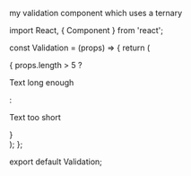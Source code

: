 my validation component which uses a ternary

import React, { Component } from 'react';

const Validation = (props) => {
  return (
    <div>
      { props.length > 5 ? <p> Text long enough</p> :
        <p>Text too short</p>
      }
    </div>
  );
};

export default Validation;